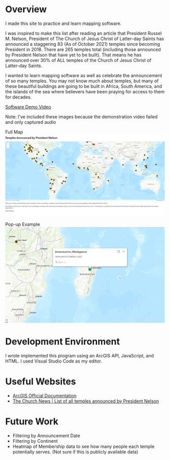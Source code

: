 # Overview

I made this site to practice and learn mapping software.

I was inspired to make this list after reading an article that President Russel M. Nelson, President of The Church of Jesus Christ of Latter-day Saints has announced a staggering 83 (As of October 2021) temples since becoming President in 2018. There are 265 temples total (including those announced by President Nelson that have yet to be built). That means he has announced over 30% of ALL temples of the Church of Jesus Christ of Latter-day Saints. 

I wanted to learn mapping software as well as celebrate the announcement of so many temples. You may not know much about temples, but many of these beautiful buildings are going to be built in Africa, South America, and the islands of the sea where believers have been praying for access to them for decades.


[Software Demo Video](https://youtu.be/eADRp3JyMGQ)

Note: I've included these images because the demonstration video failed and only captured audio

Full Map
![Full Map Image](https://github.com/Watson-Dallin/arcgis-temple-map/blob/main/Full%20Map.png?raw=true)

Pop-up Example
![Pop-up](https://github.com/Watson-Dallin/arcgis-temple-map/blob/main/popup%20example.png?raw=true)

# Development Environment

I wrote implemented this program using an ArcGIS API, JavaScript, and HTML. I used Visual Studio Code as my editor.

# Useful Websites

* [ArcGIS Official Documentation](https://developers.arcgis.com/documentation/mapping-apis-and-services/tutorials/)
* [The Church News | List of all temples announced by President Nelson](https://www.thechurchnews.com/temples/2021-10-03/all-temples-announced-by-president-nelson-228547)

# Future Work

* Filtering by Announcement Date
* Filtering by Continent
* Heatmap of Membership data to see how many people each temple potentially serves. (Not sure if this is publicly available data)